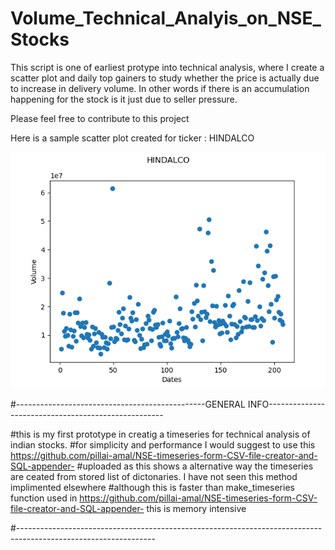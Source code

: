 # Volume_Technical_Analyis_on_NSE_Stocks
This script is one of earliest protype into technical analysis, where I create a scatter plot and daily top gainers to study whether the price is actually due to increase in delivery volume. In other words if there is an accumulation happening for the stock is it just due to seller pressure. 

Please feel free to contribute to this project

Here is a sample scatter plot created for ticker : HINDALCO 


![alt text](https://github.com/pillai-amal/Volume_Technical_Analyis_on_NSE_Stocks/blob/main/241HINDALCO.png?raw=true "Logo Title Text 1")

#-----------------------------------------------GENERAL INFO----------------------------------------------------

#this is my first prototype  in creatig a timeseries for technical analysis of indian stocks.
#for simplicity and performance I would suggest to use this https://github.com/pillai-amal/NSE-timeseries-form-CSV-file-creator-and-SQL-appender-
#uploaded as this shows a alternative way the timeseries are ceated from stored list of dictonaries. I have not seen this method implimented elsewhere
#although this is faster than make_timeseries function used in https://github.com/pillai-amal/NSE-timeseries-form-CSV-file-creator-and-SQL-appender- this is memory intensive

#----------------------------------------------------------------------------------------------------------------
